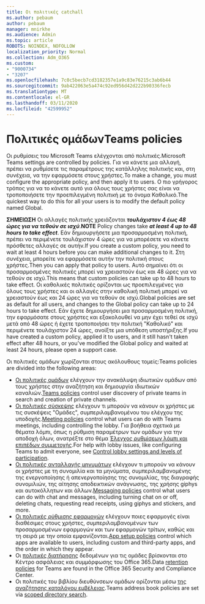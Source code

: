 ```yaml
---
title: Οι πολιτικές catchall
ms.author: pebaum
author: pebaum
manager: mnirkhe
ms.audience: Admin
ms.topic: article
ROBOTS: NOINDEX, NOFOLLOW
localization_priority: Normal
ms.collection: Adm_O365
ms.custom:
- "9000734"
- "3207"
ms.openlocfilehash: 7c0c5becb7cd3182357e1a9c83e76215c3ab6b44
ms.sourcegitcommit: 9ab422063e5a474c92ed956d42d222b90336fecb
ms.translationtype: MT
ms.contentlocale: el-GR
ms.lasthandoff: 03/11/2020
ms.locfileid: "42599952"
---
```

# <a name="teams-policies"></a><span data-ttu-id="3dba8-102">Πολιτικές ομάδων</span><span class="sxs-lookup"><span data-stu-id="3dba8-102">Teams policies</span></span>

<span data-ttu-id="3dba8-103">Οι ρυθμίσεις του Microsoft Teams ελέγχονται από πολιτικές.</span><span class="sxs-lookup"><span data-stu-id="3dba8-103">Microsoft Teams settings are controlled by policies.</span></span> <span data-ttu-id="3dba8-104">Για να κάνετε μια αλλαγή, πρέπει να ρυθμίσετε τις παραμέτρους της κατάλληλης πολιτικής και, στη συνέχεια, να την εφαρμόσετε στους χρήστες.</span><span class="sxs-lookup"><span data-stu-id="3dba8-104">To make a change, you must configure the appropriate policy, and then apply it to users.</span></span> <span data-ttu-id="3dba8-105">Ο πιο γρήγορος τρόπος για να το κάνετε αυτό για όλους τους χρήστες σας είναι να τροποποιήσετε την προεπιλεγμένη πολιτική με το όνομα Καθολικό.</span><span class="sxs-lookup"><span data-stu-id="3dba8-105">The quickest way to do this for all your users is to modify the default policy named Global.</span></span> 

<span data-ttu-id="3dba8-106">**ΣΗΜΕΙΩΣΗ** Οι αλλαγές πολιτικής χρειάζονται ***τουλάχιστον 4 έως 48 ώρες για να τεθούν σε ισχύ***.</span><span class="sxs-lookup"><span data-stu-id="3dba8-106">**NOTE** Policy changes take ***at least 4 up to 48 hours to take effect***.</span></span> <span data-ttu-id="3dba8-107">Εάν δημιουργήσετε μια προσαρμοσμένη πολιτική, πρέπει να περιμένετε τουλάχιστον 4 ώρες για να μπορέσετε να κάνετε πρόσθετες αλλαγές σε αυτήν.</span><span class="sxs-lookup"><span data-stu-id="3dba8-107">If you create a custom policy, you need to wait at least 4 hours before you can make additional changes to it.</span></span> <span data-ttu-id="3dba8-108">Στη συνέχεια, μπορείτε να εφαρμόσετε αυτήν την πολιτική στους χρήστες.</span><span class="sxs-lookup"><span data-stu-id="3dba8-108">Then you can apply that policy to users.</span></span> <span data-ttu-id="3dba8-109">Αυτό σημαίνει ότι οι προσαρμοσμένες πολιτικές μπορεί να χρειαστούν έως και 48 ώρες για να τεθούν σε ισχύ.</span><span class="sxs-lookup"><span data-stu-id="3dba8-109">This means that custom policies can take up to 48 hours to take effect.</span></span> <span data-ttu-id="3dba8-110">Οι καθολικές πολιτικές ορίζονται ως προεπιλεγμένες για όλους τους χρήστες και οι αλλαγές στην καθολική πολιτική μπορεί να χρειαστούν έως και 24 ώρες για να τεθούν σε ισχύ.</span><span class="sxs-lookup"><span data-stu-id="3dba8-110">Global policies are set as default for all users, and changes to the Global policy can take up to 24 hours to take effect.</span></span> <span data-ttu-id="3dba8-111">Εάν έχετε δημιουργήσει μια προσαρμοσμένη πολιτική, την εφαρμόσατε στους χρήστες και εξακολουθεί να μην έχει τεθεί σε ισχύ μετά από 48 ώρες ή έχετε τροποποιήσει την πολιτική "Καθολικό" και περιμένετε τουλάχιστον 24 ώρες, ανοίξτε μια υπόθεση υποστήριξης.</span><span class="sxs-lookup"><span data-stu-id="3dba8-111">If you have created a custom policy, applied it to users, and it still hasn't taken effect after 48 hours, or you've modified the Global policy and waited at least 24 hours, please open a support case.</span></span>

<span data-ttu-id="3dba8-112">Οι πολιτικές ομάδων χωρίζονται στους ακόλουθους τομείς:</span><span class="sxs-lookup"><span data-stu-id="3dba8-112">Teams policies are divided into the following areas:</span></span>

- <span data-ttu-id="3dba8-113">[Οι πολιτικές ομάδων](https://docs.microsoft.com/MicrosoftTeams/teams-policies) ελέγχουν την ανακάλυψη ιδιωτικών ομάδων από τους χρήστες στην αναζήτηση και δημιουργία ιδιωτικών καναλιών.</span><span class="sxs-lookup"><span data-stu-id="3dba8-113">[Teams policies](https://docs.microsoft.com/MicrosoftTeams/teams-policies) control user discovery of private teams in search and creation of private channels.</span></span>  
- <span data-ttu-id="3dba8-114">[Οι πολιτικές σύσκεψης](https://docs.microsoft.com/microsoftteams/meeting-policies-in-teams) ελέγχουν τι μπορούν να κάνουν οι χρήστες με τις συσκέψεις "Ομάδες", συμπεριλαμβανομένου του ελέγχου της υποδοχής.</span><span class="sxs-lookup"><span data-stu-id="3dba8-114">[Meeting policies](https://docs.microsoft.com/microsoftteams/meeting-policies-in-teams) control what users can do with Teams meetings, including controlling the lobby.</span></span> <span data-ttu-id="3dba8-115">Για βοήθεια σχετικά με θέματα λόμπι, όπως η ρύθμιση παραμέτρων των ομάδων για την αποδοχή όλων, ανατρέξτε στο θέμα [Έλεγχος ρυθμίσεων λόμπι και επιπέδων συμμετοχής](https://docs.microsoft.com/alchemyinsights/bypass-lobby).</span><span class="sxs-lookup"><span data-stu-id="3dba8-115">For help with lobby issues, like configuring Teams to admit everyone, see [Control lobby settings and levels of participation](https://docs.microsoft.com/alchemyinsights/bypass-lobby).</span></span>
- <span data-ttu-id="3dba8-116">[Οι πολιτικές ανταλλαγής μηνυμάτων](https://docs.microsoft.com/microsoftteams/messaging-policies-in-teams) ελέγχουν τι μπορούν να κάνουν οι χρήστες με τη συνομιλία και τα μηνύματα, συμπεριλαμβανομένης της ενεργοποίησης ή απενεργοποίησης της συνομιλίας, της διαγραφής συνομιλιών, της αίτησης αποδεικτικών ανάγνωσης, της χρήσης giphys και αυτοκόλλητων και άλλων.</span><span class="sxs-lookup"><span data-stu-id="3dba8-116">[Messaging policies](https://docs.microsoft.com/microsoftteams/messaging-policies-in-teams) control what users can do with chat and messages, including turning chat on or off, deleting chats, requesting read receipts, using giphys and stickers, and more.</span></span>
- <span data-ttu-id="3dba8-117">[Οι πολιτικές ρύθμισης εφαρμογών](https://docs.microsoft.com/MicrosoftTeams/teams-app-setup-policies) ελέγχουν ποιες εφαρμογές είναι διαθέσιμες στους χρήστες, συμπεριλαμβανομένων των προσαρμοσμένων εφαρμογών και των εφαρμογών τρίτων, καθώς και τη σειρά με την οποία εμφανίζονται.</span><span class="sxs-lookup"><span data-stu-id="3dba8-117">[App setup policies](https://docs.microsoft.com/MicrosoftTeams/teams-app-setup-policies) control which apps are available to users, including custom and third-party apps, and the order in which they appear.</span></span>  
- <span data-ttu-id="3dba8-118">Οι [πολιτικές διατήρησης](https://docs.microsoft.com/microsoftteams/retention-policies) δεδομένων για τις ομάδες βρίσκονται στο Κέντρο ασφάλειας και συμμόρφωσης του Office 365.</span><span class="sxs-lookup"><span data-stu-id="3dba8-118">Data [retention policies](https://docs.microsoft.com/microsoftteams/retention-policies) for Teams are found in the Office 365 Security and Compliance Center.</span></span>
- <span data-ttu-id="3dba8-119">Οι πολιτικές του βιβλίου διευθύνσεων ομάδων ορίζονται μέσω [της αναζήτησης καταλόγου εμβέλειας](https://docs.microsoft.com/MicrosoftTeams/teams-scoped-directory-search).</span><span class="sxs-lookup"><span data-stu-id="3dba8-119">Teams address book policies are set via [scoped directory search](https://docs.microsoft.com/MicrosoftTeams/teams-scoped-directory-search).</span></span>